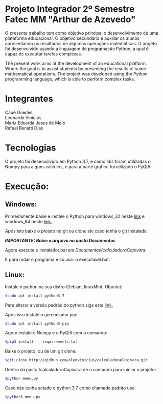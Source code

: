 # Projeto Integrador 2º Semestre Fatec MM "Arthur de Azevedo"

O presente trabalho tem como objetivo principal o desenvolvimento de uma plataforma educacional. O objetivo secundário é auxiliar os alunos apresentando os resultados de algumas operações matemáticas. O projeto foi desenvolvido usando a linguagem de programação Python, a qual é capaz de executar tarefas complexas.

The present work aims at the development of an educational platform. Where the goal is to assist students by presenting the results of some mathematical operations. The project was developed using the Python programming language, which is able to perform complex tasks.

# Integrantes

Cauê Guedes  
Leonardo Vinicius  
Maria Eduarda Jesus de Melo  
Rafael Benatti Dias  

# Tecnologias

O projeto foi desenvolvido em Python 3.7, e como libs foram utilizadas o Numpy para alguns cálculos, e para a parte grafíca foi utilizado o PyQt5.

# Execução:

## Windows:

Primeiramente baixe e instale o Python para windows_32 neste [link](https://www.python.org/ftp/python/3.7.1/python-3.7.1.exe "Python para windows 32") e windows_64 neste [link.](https://www.python.org/ftp/python/3.7.1/python-3.7.1-amd64.exe "Python para windows 64")

Após isto baixe o projeto no git ou clone ele caso tenha o git instalado.

<strong>_IMPORTANTE: Baixe o arquivo na pasta Documentos_</strong>

Agora execute o instalador.bat em *Documentos/calculadoraCapivara*.

E para rodar o programa é só usar o executavel.bat.

## Linux:

Instale o python na sua distro (Debian, linuxMint, Ubuntu):
```sh
$sudo apt install python3.7
```

Para alterar a versão padrão do python siga este [link.](https://blog.da2k.com.br "Trocando o python para 3.7")

Após isso instale o gerenciador pip:
```sh
$sudo apt install python3-pip
```

Agora instale o Numpy e o PyQt5 com o comando:
```sh
$pip3 install -r requirements.txt
```

Baixe o projeto, ou de um git clone:
```sh
$git clone http://github.com/oleovinicius/calculadoraCapivara.git
```

Dentro da pasta /calculadoraCapivara de o comando para iniciar o projeto:
```sh
$python menu.py
```

Caso não tenha setado o python 3.7 como chamada padrão use:
```sh
$python3 menu.py
```
